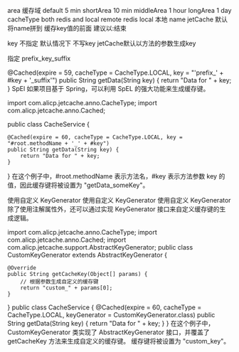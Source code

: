 area 缓存域
default 5 min
shortArea 10 min
middleArea 1 hour
longArea 1 day
cacheType
both redis and local
remote redis
local 本地
name
jetCache 默认将name拼到 缓存key值的前面 建议以:结束

key
不指定
默认情况下 不写key jetCache默认以方法的参数生成key

指定
prefix_key_suffix

@Cached(expire = 59, cacheType = CacheType.LOCAL, key = "'prefix_' + #key + '_suffix'")
public String getData(String key) {
return "Data for " + key;
}
SpEl
如果项目基于 Spring，可以利用 SpEL 的强大功能来生成缓存键。

import com.alicp.jetcache.anno.CacheType;
import com.alicp.jetcache.anno.Cached;

public class CacheService {

    @Cached(expire = 60, cacheType = CacheType.LOCAL, key = "#root.methodName + '_' + #key")
    public String getData(String key) {
        return "Data for " + key;
    }
}
在这个例子中，#root.methodName 表示方法名，#key 表示方法参数 key 的值，因此缓存键将被设置为 "getData_someKey"。

使用自定义 KeyGenerator
使用自定义 KeyGenerator 使用自定义 KeyGenerator 除了使用注解属性外，还可以通过实现 KeyGenerator 接口来自定义缓存键的生成逻辑。

import com.alicp.jetcache.anno.CacheType;
import com.alicp.jetcache.anno.Cached;
import com.alicp.jetcache.support.AbstractKeyGenerator;
public class CustomKeyGenerator extends AbstractKeyGenerator {

    @Override
    public String getCacheKey(Object[] params) {
        // 根据参数生成自定义的缓存键
        return "custom_" + params[0];
    }
}
public class CacheService {
@Cached(expire = 60, cacheType = CacheType.LOCAL, keyGenerator = CustomKeyGenerator.class)
public String getData(String key) {
return "Data for " + key;
}
}
在这个例子中，CustomKeyGenerator 类实现了 AbstractKeyGenerator 接口，并覆盖了 getCacheKey 方法来生成自定义的缓存键。 缓存键将被设置为 "custom_key"。